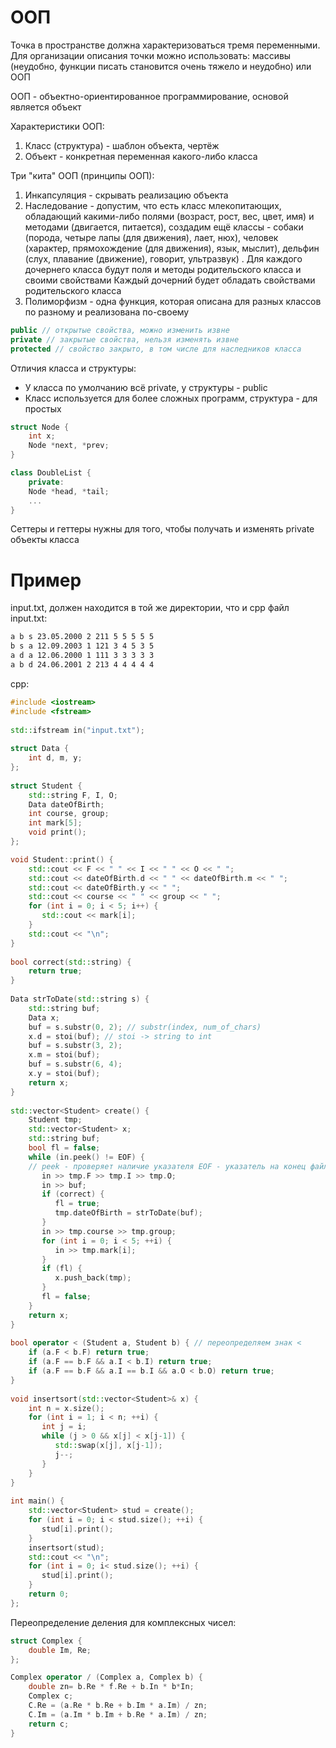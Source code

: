 # ООП
Точка в пространстве должна характеризоваться тремя переменными.
Для организации описания точки можно использовать: массивы (неудобно, функции писать становится очень тяжело и неудобно) или ООП

ООП - объектно-ориентированное программирование, основой является объект

Характеристики ООП:
1. Класс (структура) - шаблон объекта, чертёж
2. Объект - конкретная переменная какого-либо класса

Три "кита" ООП (принципы ООП):
1. Инкапсуляция - скрывать реализацию объекта
2. Наследование - допустим, что есть класс млекопитающих, обладающий какими-либо полями (возраст, рост, вес, цвет, имя) и методами (двигается, питается), создадим ещё классы - собаки (порода, четыре лапы (для движения), лает, нюх), человек (характер, прямохождение (для движения), язык, мыслит), дельфин (слух, плавание (движение), говорит, ультразвук) . Для каждого дочернего класса будут поля и методы родительского класса и своими свойствами
Каждый дочерний будет обладать свойствами родительского класса
3. Полиморфизм - одна функция, которая описана для разных классов по разному и реализована по-своему

```cpp
public // открытые свойства, можно изменить извне
private // закрытые свойства, нельзя изменять извне
protected // свойство закрыто, в том числе для наследников класса
```

Отличия класса и структуры: 
- У класса по умолчанию всё private, у структуры - public
- Класс используется для более сложных программ, структура - для простых


```cpp
struct Node {
	int x;
	Node *next, *prev;
}

class DoubleList {
	private: 
	Node *head, *tail;
	...
}
```

Сеттеры и геттеры нужны для того, чтобы получать и изменять private объекты класса
# Пример
input.txt, должен находится в той же директории, что и cpp файл
input.txt:
```txt
a b s 23.05.2000 2 211 5 5 5 5 5
b s a 12.09.2003 1 121 3 4 5 3 5
a d a 12.06.2000 1 111 3 3 3 3 3
a b d 24.06.2001 2 213 4 4 4 4 4
```

cpp:
```cpp
#include <iostream>  
#include <fstream>  
  
std::ifstream in("input.txt");  
  
struct Data {  
    int d, m, y;
};  
  
struct Student {  
    std::string F, I, O;
    Data dateOfBirth;
    int course, group;
    int mark[5];
    void print();
};

void Student::print() {
    std::cout << F << " " << I << " " << O << " ";
    std::cout << dateOfBirth.d << " " << dateOfBirth.m << " ";
    std::cout << dateOfBirth.y << " ";
    std::cout << course << " " << group << " ";
    for (int i = 0; i < 5; i++) {
       std::cout << mark[i];
    }
    std::cout << "\n";
}  
  
bool correct(std::string) {  
    return true;  
}  
  
Data strToDate(std::string s) {  
    std::string buf;  
    Data x;  
    buf = s.substr(0, 2); // substr(index, num_of_chars)  
    x.d = stoi(buf); // stoi -> string to int  
    buf = s.substr(3, 2);  
    x.m = stoi(buf);  
    buf = s.substr(6, 4);  
    x.y = stoi(buf);  
    return x;  
}  
  
std::vector<Student> create() {  
    Student tmp;  
    std::vector<Student> x;  
    std::string buf;  
    bool fl = false;  
    while (in.peek() != EOF) {  
    // peek - проверяет наличие указателя EOF - указатель на конец файла  
       in >> tmp.F >> tmp.I >> tmp.O;  
       in >> buf;  
       if (correct) {  
          fl = true;  
          tmp.dateOfBirth = strToDate(buf);  
       }  
       in >> tmp.course >> tmp.group;  
       for (int i = 0; i < 5; ++i) {
          in >> tmp.mark[i];  
       }  
       if (fl) {  
          x.push_back(tmp);  
       }  
       fl = false;  
    }  
    return x;  
}  
  
bool operator < (Student a, Student b) { // переопределяем знак <  
    if (a.F < b.F) return true;  
    if (a.F == b.F && a.I < b.I) return true;  
    if (a.F == b.F && a.I == b.I && a.O < b.O) return true;  
}  
  
void insertsort(std::vector<Student>& x) {  
    int n = x.size();  
    for (int i = 1; i < n; ++i) {  
       int j = i;  
       while (j > 0 && x[j] < x[j-1]) {  
          std::swap(x[j], x[j-1]);  
          j--;  
       }  
    }  
}  
  
int main() {  
    std::vector<Student> stud = create();  
    for (int i = 0; i < stud.size(); ++i) {  
       stud[i].print();  
    }  
    insertsort(stud);  
    std::cout << "\n";  
    for (int i = 0; i< stud.size(); ++i) {  
       stud[i].print();  
    }  
    return 0;  
};
```


Переопределение деления для комплексных чисел:
```cpp
struct Complex {
	double Im, Re;
};

Complex operator / (Complex a, Complex b) {
	double zn= b.Re * f.Re + b.In * b*In;
	Complex c;
	C.Re = (a.Re * b.Re + b.Im * a.Im) / zn;
	C.Im = (a.Im * b.Im + b.Re * a.Im) / zn;
	return c;
}
```
